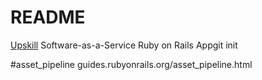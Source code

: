 # README

[Upskill](http://upskillcourses.com) Software-as-a-Service Ruby on Rails Appgit init

#asset_pipeline
guides.rubyonrails.org/asset_pipeline.html